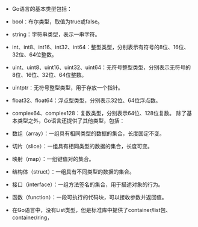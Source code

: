 * Go语言的基本类型包括：
* bool：布尔类型，取值为true或false。
* string：字符串类型，表示一串字符。
* int、int8、int16、int32、int64：整型类型，分别表示有符号的8位、16位、32位、64位整数。
* uint、uint8、uint16、uint32、uint64：无符号整型类型，分别表示无符号的8位、16位、32位、64位整数。
* uintptr：无符号整型类型，用于存放一个指针。
* float32、float64：浮点型类型，分别表示32位、64位浮点数。
* complex64、complex128：复数类型，分别表示64位、128位复数。
除了基本类型之外，Go语言还提供了其他类型，包括：

* 数组（array）：一组具有相同类型的数据的集合，长度固定不变。
* 切片（slice）：一组具有相同类型的数据的集合，长度可变。
* 映射（map）：一组键值对的集合。
* 结构体（struct）：一组具有不同类型的数据的集合。
* 接口（interface）：一组方法签名的集合，用于描述对象的行为。
* 函数（function）：一段可执行的代码块，可以接收参数并返回值。
* 在Go语言中，没有List类型，但是标准库中提供了container/list包、container/ring，
